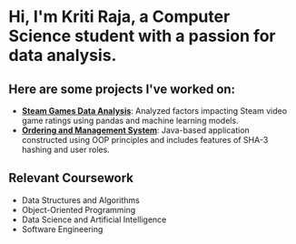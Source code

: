 # Hi, I'm Kriti Raja, a Computer Science student with a passion for data analysis. 

## Here are some projects I've worked on:
- **[Steam Games Data Analysis](https://github.com/kritiraja/SC1015_Steam_Game_Analysis.git)**: Analyzed factors impacting Steam video game ratings using pandas and machine learning models.
- **[Ordering and Management System](https://github.com/kritiraja/SC2002_FOMS.git)**: Java-based application constructed using OOP principles and includes features of SHA-3 hashing and user roles.

## Relevant Coursework
- Data Structures and Algorithms
- Object-Oriented Programming
- Data Science and Artificial Intelligence
- Software Engineering

  



